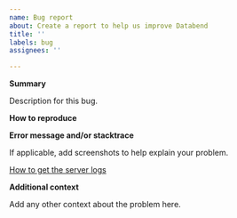 ```yaml
---
name: Bug report
about: Create a report to help us improve Databend
title: ''
labels: bug
assignees: ''

---
```


**Summary**

Description for this bug.

**How to reproduce**

**Error message and/or stacktrace**

If applicable, add screenshots to help explain your problem.

[How to get the server logs](https://databend.rs/development/how-to-get-server-logs/)

**Additional context**

Add any other context about the problem here.
